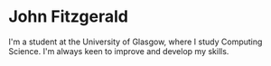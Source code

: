 # John Fitzgerald

I'm a student at the University of Glasgow, where I study Computing Science. I'm always keen to improve and develop my skills.
